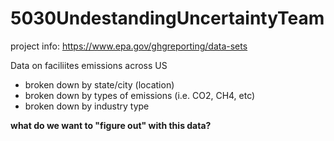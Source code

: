 # 5030UndestandingUncertaintyTeam

project info: https://www.epa.gov/ghgreporting/data-sets

Data on faciliites emissions across US 
- broken down by state/city (location)
- broken down by types of emissions (i.e. CO2, CH4, etc)
- broken down by industry type

**what do we want to "figure out" with this data?**
